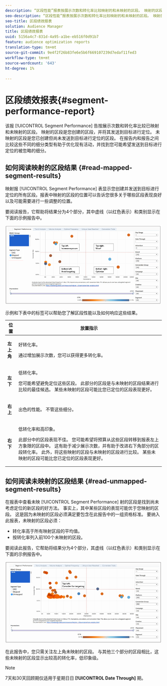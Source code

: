 ```yaml
---
description: “区段性能”报表按展示次数和转化率比较映射的和未映射的区段。 映射的区段是您创建的区段，并将其发送到目标进行定位。 未映射的区段是您已创建但尚未发送到目标进行定位的区段。 在报告内和报告之间比较这些不同的细分类型有助于优化现有活动，并找到您可能希望发送到目标进行定位的被忽略的细分。
seo-description: “区段性能”报表按展示次数和转化率比较映射的和未映射的区段。 映射的区段是您创建的区段，并将其发送到目标进行定位。 未映射的区段是您已创建但尚未发送到目标进行定位的区段。 在报告内和报告之间比较这些不同的细分类型有助于优化现有活动，并找到您可能希望发送到目标进行定位的被忽略的细分。
seo-title: 区段绩效报表
solution: Audience Manager
title: 区段绩效报表
uuid: 5156a4c7-831d-4a95-a1be-eb516f0d91b7
feature: audience optimization reports
translation-type: tm+mt
source-git-commit: 9e4f2f26b83fe6e5b6f669107239d7edaf11fed3
workflow-type: tm+mt
source-wordcount: '643'
ht-degree: 1%

---
```



# 区段绩效报表{#segment-performance-report}

该报 [!UICONTROL Segment Performance] 告按展示次数和转化率比较已映射和未映射的区段。 映射的区段是您创建的区段，并将其发送到目标进行定位。 未映射的区段是您已创建但尚未发送到目标进行定位的区段。 在报告内和报告之间比较这些不同的细分类型有助于优化现有活动，并找到您可能希望发送到目标进行定位的被忽略的细分。

## 如何阅读映射的区段结果 {#read-mapped-segment-results}

映射报 [!UICONTROL Segment Performance] 表显示您创建并发送到目标进行定位的所有区段。报表中映射的区段的位置可以告诉您很多关于哪些区段表现良好以及可能需要进行一些调整的位置。

要阅读报告，它帮助将结果分为4个部分，其中虚线（以红色表示）和类别显示在下面的示例报告中。

![](assets/mapped-segment-performance.png)

示例和下表中的标签可以帮助您了解区段性能以及如何响应这些结果。

<table id="table_A29253B30DFA4CD7B3B7C320DE0BDEA4"> 
 <thead> 
  <tr> 
   <th colname="col1" class="entry"> 位置 </th> 
   <th colname="col2" class="entry"> 放置指示 </th> 
  </tr> 
 </thead>
 <tbody> 
  <tr> 
   <td colname="col1"> <p> <b>左上角</b> </p> </td> 
   <td colname="col2"> <p>好转化率。 </p> <p>通过增加展示次数，您可以获得更多转化率。 </p> </td> 
  </tr> 
  <tr> 
   <td colname="col1"> <p> <b>左下</b> </p> </td> 
   <td colname="col2"> <p>低转化率。 </p> <p>您可能希望避免定位这些区段。 此部分的区段是与未映射的区段结果进行比较的最佳候选。 某些未映射的区段可能比您已定位的区段表现更好。 </p> </td> 
  </tr> 
  <tr> 
   <td colname="col1"> <p> <b>右上</b> </p> </td> 
   <td colname="col2"> <p>出色的性能。 不管这些细分。 </p> </td> 
  </tr> 
  <tr> 
   <td colname="col1"> <p> <b>右下</b> </p> </td> 
   <td colname="col2"> <p>低转化率和高印象。 </p> <p>此部分中的区段表现不佳。 您可能希望将预算从这些区段转移到报表左上方象限的区段中。 这有助于减少展示次数，并有助于改进右下角部分的区段转化率。 此外，将这些映射的区段与未映射的区段进行比较。 某些未映射的区段可能比您已定位的区段表现更好。 </p> </td> 
  </tr> 
 </tbody> 
</table>

## 如何阅读未映射的区段结果 {#read-unmapped-segment-results}

在报表中查看未映 [!UICONTROL Segment Performance] 射的区段是找到尚未考虑定位的新区段的好方法。 事实上，其中某些区段的表现可能优于您映射的区段。 这是因为未映射的区段必须满足要包含在此报告中的一组资格标准。 要纳入此报表，未映射的区段必须：

* 转化率高于所有映射区段的平均值。
* 按转化率列入前100个未映射的区段。

要阅读此报告，它帮助将结果分为4个部分，其虚线（以红色表示）和类别显示在下面的示例报告中。

![](assets/unmapped-segment-performance.png)

在此报告中，您只需关注左上角未映射的区段。 与其他三个部分的区段相比，这些未映射的区段显示出较高的转化率，低印象级。

>[!NOTE]
>
>7天和30天回顾期仅适用于星期日日 **[!UICONTROL Date Through]** 期。
